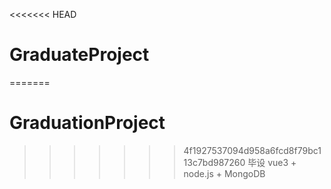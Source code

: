 <<<<<<< HEAD
# GraduateProject
=======
# GraduationProject
>>>>>>> 4f1927537094d958a6fcd8f79bc113c7bd987260
毕设
vue3 + node.js + MongoDB
